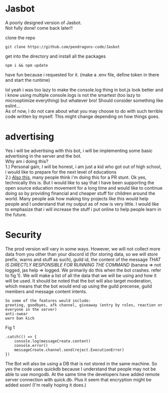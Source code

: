 # Jasbot
A poorly designed version of Jasbot.    
Not fully done! come back later!!   

clone the repo    
```
git clone https://github.com/pendragons-code/Jasbot
```

get into the directory and install all the packages   
```
npm i && npm update
```

have fun because i requested for it. (make a .env file, define token in there and start the runtime)    


lol yeah i was too lazy to make the console.log thing in bot.js look better and i know using multiple console.logs is not the smartest (too lazy to microoptimize everything) but whatever bro!
Should consider something like eslint...        
    As of now, I do not care about what you may choose to do with such terrible code written by myself.
    This might change depending on how things goes.


# advertising

Yes i will be advertising with this bot, i will be implementing some basic advertising in the server and the bot.       
Why am i doing this?        
1.) Personal gain, I will be honest, i am just a kid who got out of high school, i would like to prepare for the next level of educations           
2.) [Also this](https://help.unicef.org/?country=SG&gclid=Cj0KCQjw08aYBhDlARIsAA_gb0dKglzLKjs81QBdnLsIzXmEo8CxFeT_nLeL-4XE9jgDJ6eX3Biw-b4aAv8CEALw_wcB), many people think i'm doing this for a PR stunt. Ok yes, technically this is. But I would like to say that I have been supporting the open source education movement for a long time and would like to continue doing so by providing financial and cheaper stuff for children around the world. Many people ask how making tiny projects like this would help people and I understand that my output as of now is very little. I would like to emphasize that i will increase the stuff i put online to help people learn in the future.




# Security
The prod version will vary in some ways. However, we will not collect more data from you other than your discord id (for storing data, so we will store prefix, warns and stuff as such), guild id, the content of the message *THAT IS DIRECTLY RESPONSIBLE FOR RUNNING THE COMMAND* (banana => not logged, jas help => logged. We primarily do this when the bot crashes. refer to fig 1). We will make a list of all the data that we will be using and how it will be used. It should be noted that the bot will also target moderation, which means that the bot would end up using the guild precense, guild members and message content intents.
```
So some of the features would include:
greeting, goodbyes, afk channel, giveaway (entry by roles, reaction or everyone in the server)
anti-swear
warn ban kick
```        

Fig 1       
```
.catch(() => {
    console.log(messageCreate.content)
    console.error()
    messageCreate.channel.send(reject.ExecutionError)
})
```


The Bot will also be using a DB that is not stored in the same machine. So yes the code uses quickdb because I understand that people may not be able to use mongodb. At the same time the developers have added remote server connection with quick.db. Plus it seem that encryption might be added soon! (I'm really hoping it does.)

